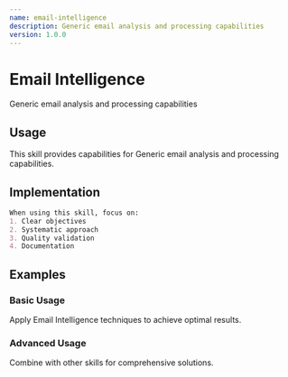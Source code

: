```yaml
---
name: email-intelligence
description: Generic email analysis and processing capabilities
version: 1.0.0
---
```


# Email Intelligence

Generic email analysis and processing capabilities

## Usage

This skill provides capabilities for Generic email analysis and processing capabilities.

## Implementation

```markdown
When using this skill, focus on:
1. Clear objectives
2. Systematic approach
3. Quality validation
4. Documentation
```

## Examples

### Basic Usage
Apply Email Intelligence techniques to achieve optimal results.

### Advanced Usage
Combine with other skills for comprehensive solutions.

